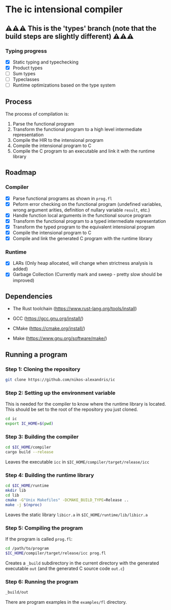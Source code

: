 # The ic intensional compiler

## ⚠️⚠️⚠️ This is the 'types' branch (note that the build steps are slightly different) ⚠️⚠️⚠️

### Typing progress

- [X] Static typing and typechecking
- [X] Product types
- [ ] Sum types
- [ ] Typeclasses
- [ ] Runtime optimizations based on the type system

## Process

The process of compilation is:

1. Parse the functional program
2. Transform the functional program to a high level intermediate representation
3. Compile the HIR to the intensional program
4. Compile the intensional program to C
5. Compile the C program to an executable and link it with the runtime library

## Roadmap

### Compiler

- [X] Parse functional programs as shown in `prog.fl`
- [X] Peform error checking on the functional program (undefined variables, wrong argument arities, definition of nullary variable `result`, etc.)
- [X] Handle function local arguments in the functional source program
- [X] Transform the functional program to a typed intermediate representation
- [X] Transform the typed program to the equivalent intensional program
- [X] Compile the intensional program to C
- [X] Compile and link the generated C program with the runtime library

### Runtime

- [X] LARs (Only heap allocated, will change when strictness analysis is added)
- [X] Garbage Collection (Currently mark and sweep - pretty slow should be improved)

## Dependencies

- The Rust toolchain (<https://www.rust-lang.org/tools/install>)

- GCC (<https://gcc.gnu.org/install/>)

- CMake (<https://cmake.org/install/>)

- Make (<https://www.gnu.org/software/make/>)

## Running a program

### Step 1: Cloning the repository

```bash
git clone https://github.com/nikos-alexandris/ic
```

### Step 2: Setting up the environment variable

This is needed for the compiler to know where the runtime library is located. This should be set to the root of the repository you just cloned.

```bash
cd ic
export IC_HOME=$(pwd)
```

### Step 3: Building the compiler

```bash
cd $IC_HOME/compiler
cargo build --release
```

Leaves the executable `icc` in `$IC_HOME/compiler/target/release/icc`

### Step 4: Building the runtime library

```bash
cd $IC_HOME/runtime
mkdir lib
cd lib
cmake -G"Unix Makefiles" -DCMAKE_BUILD_TYPE=Release ..
make -j $(nproc)
```

Leaves the static library `libicr.a` in `$IC_HOME/runtime/lib/libicr.a`

### Step 5: Compiling the program

If the program is called `prog.fl`:

```bash
cd /path/to/program
$IC_HOME/compiler/target/release/icc prog.fl
```

Creates a `_build` subdirectory in the current directory with the generated executable `out` (and the generated C source code `out.c`)

### Step 6: Running the program

```bash
_build/out
```

There are program examples in the `examples/fl` directory.
